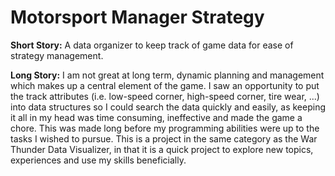 # Motorsport Manager Strategy

**Short Story:**
	A data organizer to keep track of game data for ease of strategy management.

**Long Story:**
	I am not great at long term, dynamic planning and management which makes up a central element of the game. I saw an opportunity to put the track attributes (i.e. low-speed corner, high-speed corner, tire wear, ...) into data structures so I could search the data quickly and easily, as keeping it all in my head was time consuming, ineffective and made the game a chore. This was made long before my programming abilities were up to the tasks I wished to pursue. This is a project in the same category as the War Thunder Data Visualizer, in that it is a quick project to explore new topics, experiences and use my skills beneficially.
